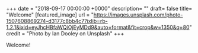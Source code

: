 +++
date = "2018-09-17 00:00:00 +0000"
description= ""
draft= false
title= "Welcome"
[featured_image]
url = "https://images.unsplash.com/photo-1507608869274-d3177c8bb4c7?ixlib=rb-1.2.1&ixid=eyJhcHBfaWQiOjEyMDd9&auto=format&fit=crop&w=1350&q=80"
credit = "Photo by Ian Dooley on Unsplash"
+++

Welcome!
